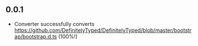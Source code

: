 ## 0.0.1

- Converter successfully converts https://github.com/DefinitelyTyped/DefinitelyTyped/blob/master/bootstrap/bootstrap.d.ts (100%!)
